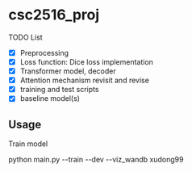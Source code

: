# csc2516_proj

TODO List

- [x] Preprocessing
- [x] Loss function: Dice loss implementation
- [x] Transformer model, decoder
- [x] Attention mechanism revisit and revise
- [x] training and test scripts
- [x] baseline model(s)

## Usage

Train model
 
python main.py --train --dev --viz_wandb xudong99

